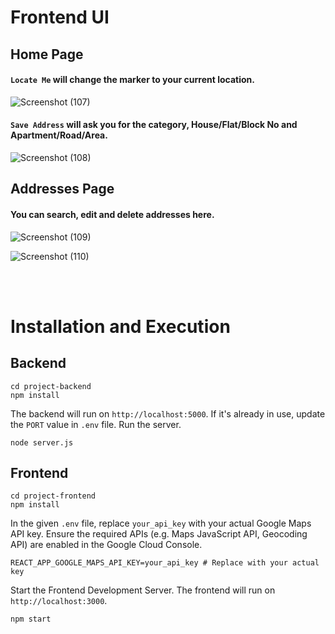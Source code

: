 # Frontend UI

## Home Page

#### `Locate Me` will change the marker to your current location.

![Screenshot (107)](https://github.com/user-attachments/assets/4c73b5f8-f573-45a9-b6ef-3f4402beb959)

#### `Save Address` will ask you for the category, House/Flat/Block No and Apartment/Road/Area.

![Screenshot (108)](https://github.com/user-attachments/assets/a788fc89-3abb-4224-a782-2c6d60b3f746)

## Addresses Page

#### You can search, edit and delete addresses here.

![Screenshot (109)](https://github.com/user-attachments/assets/da86afbc-4f01-4624-a0e5-06de24d85ef5)

![Screenshot (110)](https://github.com/user-attachments/assets/a193a92e-9538-4561-8362-ff23566e4ecb)


<br/><br/>


# Installation and Execution

## Backend

```
cd project-backend
npm install
```

The backend will run on `http://localhost:5000`. If it's already in use, update the `PORT` value in `.env` file. Run the server.

```
node server.js
```

## Frontend

```
cd project-frontend
npm install
```

In the given `.env` file, replace `your_api_key` with your actual Google Maps API key. Ensure the required APIs (e.g. Maps JavaScript API, Geocoding API) are enabled in the Google Cloud Console.

```
REACT_APP_GOOGLE_MAPS_API_KEY=your_api_key # Replace with your actual key
```

Start the Frontend Development Server. The frontend will run on `http://localhost:3000`.

```
npm start
```
